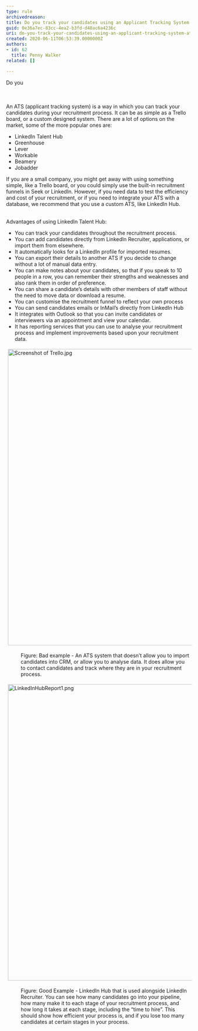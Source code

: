 ```yaml
---
type: rule
archivedreason: 
title: Do you track your candidates using an Applicant Tracking System (ATS)?
guid: 0e36a7ec-83cc-4ea2-b3fd-d48ac6a4236c
uri: do-you-track-your-candidates-using-an-applicant-tracking-system-ats
created: 2020-06-11T06:53:39.0000000Z
authors:
- id: 62
  title: Penny Walker
related: []

---
```



​​Do you&#160;<br>
<br><excerpt class='endintro'></excerpt><br>
<p>​An ATS (applicant tracking system) is a way in which you can track your candidates during your recruitment process. It can be as simple as a Trello board, or a custom designed system. There are a lot of options on the market, some of the more popular ones are&#58;&#160;<br></p><ul><li>LinkedIn Talent Hub&#160;&#160;</li><li>Greenhouse&#160;&#160;</li><li>Lever&#160;&#160;</li><li>Workable&#160;&#160;</li><li>Beamery&#160;</li><li>Jobadder&#160;&#160;</li></ul>If you are a small company, you might get away with using something simple, like a Trello board, or you could simply use the&#160;built-in&#160;recruitment funnels in Seek or LinkedIn. However, if you need data to test the efficiency and cost of your recruitment, or if you need to integrate your ATS with a database, we recommend that you use a custom ATS,&#160;like LinkedIn Hub.&#160;&#160;<p></p><p><br>Advantages of using LinkedIn Talent&#160;Hub&#58;&#160;<br></p><ul><li>You can track your candidates throughout the recruitment process.&#160;</li><li>You can add candidates directly from LinkedIn Recruiter, applications, or import them from elsewhere.&#160;&#160;</li><li>It automatically looks for a LinkedIn profile for imported resumes.&#160;</li><li>You can export their details to another ATS if you decide to change without a lot of manual data entry.&#160;</li><li>You can make notes about your candidates, so that if you speak to 10 people in a row, you can remember their strengths and weaknesses&#160;and also&#160;rank them in order of preference.&#160;</li><li>You can share&#160;a&#160;candidate’s&#160;details&#160;with other members of staff without the need to move data or download a resume.&#160;</li><li>You can customise the recruitment funnel to reflect your own process&#160;</li><li>You can send candidates emails or InMail’s directly from LinkedIn Hub&#160;</li><li>It integrates with Outlook so that you can invite candidates or interviewers via an appointment and view your calendar.&#160;</li><li>It has reporting services that you can use to analyse your recruitment process and implement improvements based upon your recruitment data.&#160;<br></li></ul><dl class="ssw15-rteElement-ImageArea"><img src="/PublishingImages/Screenshot%20of%20Trello.jpg" alt="Screenshot of Trello.jpg" style="margin&#58;5px;width&#58;808px;" /></dl><dd class="ssw15-rteElement-FigureBad">Figure&#58;&#160;Bad example -&#160;An ATS system that doesn’t allow you to import candidates into&#160;CRM, or&#160;allow you to analyse data. It does allow you to contact candidates and track where they are in your recruitment process.&#160;&#160;<br></dd><dl class="ssw15-rteElement-ImageArea"><img src="/PublishingImages/LinkedInHubReport1.png" alt="LinkedInHubReport1.png" style="margin&#58;5px;width&#58;808px;" /></dl><dd class="ssw15-rteElement-FigureGood">Figure&#58; Good Example -&#160;LinkedIn Hub that is used alongside LinkedIn Recruiter. You can see how many candidates go into your pipeline, how many make it to each stage of your recruitment process, and how long it takes at each stage, including the “time to hire”. This should show how efficient your process is, and if you lose too many candidates at certain stages in your process.&#160;​<br></dd><p class="ssw15-rteElement-P"></p><p class="ssw15-rteElement-P"><br></p><p></p>


